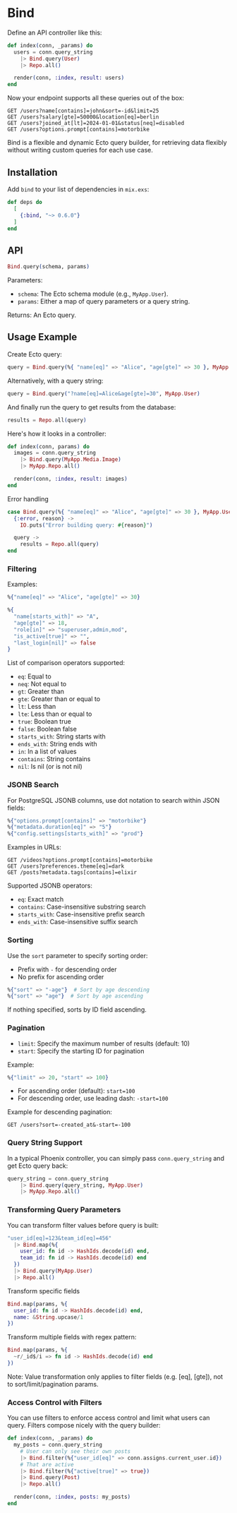 # Bind

Define an API controller like this:

```ex
def index(conn, _params) do
  users = conn.query_string
    |> Bind.query(User)
    |> Repo.all()

  render(conn, :index, result: users)
end
```

Now your endpoint supports all these queries out of the box:

```
GET /users?name[contains]=john&sort=-id&limit=25
GET /users?salary[gte]=50000&location[eq]=berlin
GET /users?joined_at[lt]=2024-01-01&status[neq]=disabled
GET /users?options.prompt[contains]=motorbike
```

Bind is a flexible and dynamic Ecto query builder, for retrieving data flexibly without writing custom queries for each use case.

## Installation

Add `bind` to your list of dependencies in `mix.exs`:

```elixir
def deps do
  [
    {:bind, "~> 0.6.0"}
  ]
end
```

## API

```ex
Bind.query(schema, params)
```

Parameters:

-   `schema`: The Ecto schema module (e.g., `MyApp.User`).
-   `params`: Either a map of query parameters or a query string.

Returns: An Ecto query.

## Usage Example

Create Ecto query:

```ex
query = Bind.query(%{ "name[eq]" => "Alice", "age[gte]" => 30 }, MyApp.User)
```

Alternatively, with a query string:

```ex
query = Bind.query("?name[eq]=Alice&age[gte]=30", MyApp.User)
```

And finally run the query to get results from the database:

```ex
results = Repo.all(query)
```

Here's how it looks in a controller:

```ex
def index(conn, params) do
  images = conn.query_string
    |> Bind.query(MyApp.Media.Image)
    |> MyApp.Repo.all()

  render(conn, :index, result: images)
end
```

Error handling

```ex
case Bind.query(%{ "name[eq]" => "Alice", "age[gte]" => 30 }, MyApp.User) do
  {:error, reason} ->
    IO.puts("Error building query: #{reason}")

  query ->
    results = Repo.all(query)
end
```

### Filtering

Examples:

```ex
%{"name[eq]" => "Alice", "age[gte]" => 30}
```

```ex
%{
  "name[starts_with]" => "A",
  "age[gte]" => 18,
  "role[in]" => "superuser,admin,mod",
  "is_active[true]" => "",
  "last_login[nil]" => false
}
```

List of comparison operators supported:

-   `eq`: Equal to
-   `neq`: Not equal to
-   `gt`: Greater than
-   `gte`: Greater than or equal to
-   `lt`: Less than
-   `lte`: Less than or equal to
-   `true`: Boolean true
-   `false`: Boolean false
-   `starts_with`: String starts with
-   `ends_with`: String ends with
-   `in`: In a list of values
-   `contains`: String contains
-   `nil`: Is nil (or is not nil)

### JSONB Search

For PostgreSQL JSONB columns, use dot notation to search within JSON fields:

```ex
%{"options.prompt[contains]" => "motorbike"}
%{"metadata.duration[eq]" => "5"}
%{"config.settings[starts_with]" => "prod"}
```

Examples in URLs:
```
GET /videos?options.prompt[contains]=motorbike
GET /users?preferences.theme[eq]=dark
GET /posts?metadata.tags[contains]=elixir
```

Supported JSONB operators:
- `eq`: Exact match
- `contains`: Case-insensitive substring search
- `starts_with`: Case-insensitive prefix search
- `ends_with`: Case-insensitive suffix search

### Sorting

Use the `sort` parameter to specify sorting order:

-   Prefix with `-` for descending order
-   No prefix for ascending order

```ex
%{"sort" => "-age"}  # Sort by age descending
%{"sort" => "age"}  # Sort by age ascending
```

If nothing specified, sorts by ID field ascending.

### Pagination

-   `limit`: Specify the maximum number of results (default: 10)
-   `start`: Specify the starting ID for pagination

Example:

```ex
%{"limit" => 20, "start" => 100}
```

- For ascending order (default): `start=100`
- For descending order, use leading dash: `-start=100`

Example for descending pagination:
```
GET /users?sort=-created_at&-start=-100
```

### Query String Support

In a typical Phoenix controller, you can simply pass `conn.query_string` and get Ecto query back:

```ex
query_string = conn.query_string
    |> Bind.query(query_string, MyApp.User)
    |> MyApp.Repo.all()
```

### Transforming Query Parameters

You can transform filter values before query is built:

```ex
"user_id[eq]=123&team_id[eq]=456"
  |> Bind.map(%{
    user_id: fn id -> HashIds.decode(id) end,
    team_id: fn id -> HashIds.decode(id) end
  })
  |> Bind.query(MyApp.User)
  |> Repo.all()
```


Transform specific fields

```ex
Bind.map(params, %{
  user_id: fn id -> HashIds.decode(id) end,
  name: &String.upcase/1
})
```

Transform multiple fields with regex pattern:

```ex
Bind.map(params, %{
  ~r/_id$/i => fn id -> HashIds.decode(id) end
})
```

Note: Value transformation only applies to filter fields (e.g. [eq], [gte]), not to sort/limit/pagination params.

### Access Control with Filters

You can use filters to enforce access control and limit what users can query. Filters compose nicely with the query builder:

```ex
def index(conn, _params) do
  my_posts = conn.query_string
    # User can only see their own posts
    |> Bind.filter(%{"user_id[eq]" => conn.assigns.current_user.id})
    # That are active
    |> Bind.filter(%{"active[true]" => true})
    |> Bind.query(Post)
    |> Repo.all()

  render(conn, :index, posts: my_posts)
end
```
